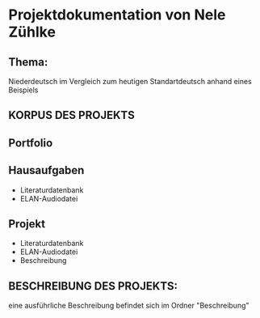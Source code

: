 # Projektdokumentation von Nele Zühlke

## Thema:
Niederdeutsch im Vergleich zum heutigen Standartdeutsch anhand eines Beispiels



## KORPUS DES PROJEKTS

## Portfolio

## Hausaufgaben
- Literaturdatenbank
- ELAN-Audiodatei

## Projekt
- Literaturdatenbank
- ELAN-Audiodatei
- Beschreibung


## BESCHREIBUNG DES PROJEKTS:
eine ausführliche Beschreibung befindet sich im Ordner "Beschreibung"
